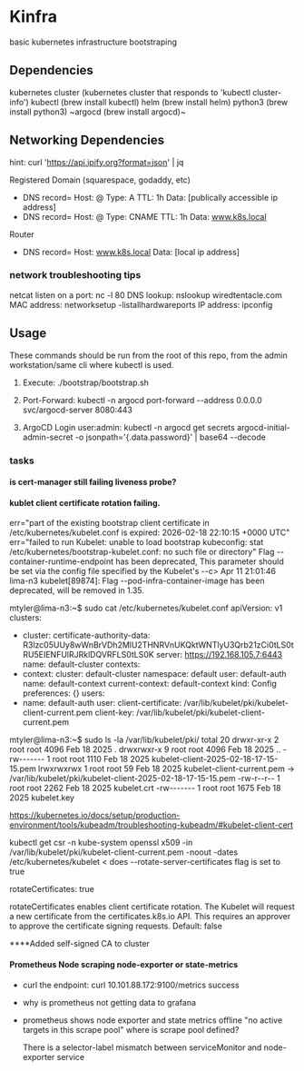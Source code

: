 # Kinfra

basic kubernetes infrastructure bootstraping

## Dependencies

kubernetes cluster  (kubernetes cluster that responds to 'kubectl cluster-info')
kubectl             (brew install kubectl)
helm                (brew install helm)
python3             (brew install python3)
~argocd              (brew install argocd)~

## Networking Dependencies

hint: curl 'https://api.ipify.org?format=json' | jq

Registered Domain (squarespace, godaddy, etc)
- DNS record= Host: @ Type: A TTL: 1h Data: [publically accessible ip address]
- DNS record= Host: @ Type: CNAME TTL: 1h Data: www.k8s.local

Router
- DNS record= Host: www.k8s.local Data: [local ip address]

### network troubleshooting tips

netcat listen on a port: nc -l 80
DNS lookup: nslookup wiredtentacle.com
MAC address: networksetup -listallhardwareports
IP address: ipconfig

## Usage

These commands should be run from the root of this repo, from the admin workstation/same cli where kubectl is used.
1. Execute: ./bootstrap/bootstrap.sh 

2. Port-Forward: kubectl -n argocd port-forward --address 0.0.0.0 svc/argocd-server 8080:443

3. ArgoCD Login user:admin: kubectl -n argocd get secrets argocd-initial-admin-secret -o jsonpath='{.data.password}' | base64 --decode


### tasks
#### is cert-manager still failing liveness probe?

#### kublet client certificate rotation failing.
err="part of the existing bootstrap client certificate in /etc/kubernetes/kubelet.conf is expired: 2026-02-18 22:10:15 +0000 UTC" 
err="failed to run Kubelet: unable to load bootstrap kubeconfig: stat /etc/kubernetes/bootstrap-kubelet.conf: no such file or directory"
Flag --container-runtime-endpoint has been deprecated, This parameter should be set via the config file specified by the Kubelet's --c>
Apr 11 21:01:46 lima-n3 kubelet[89874]: Flag --pod-infra-container-image has been deprecated, will be removed in 1.35.

mtyler@lima-n3:~$ sudo cat /etc/kubernetes/kubelet.conf
apiVersion: v1
clusters:
- cluster:
    certificate-authority-data: R3lzc05UUy8wWnBrVDh2MlU2THNRVnUKQktWNTlyU3Qrb21zCi0tLS0tRU5EIENFUlRJRklDQVRFLS0tLS0K
    server: https://192.168.105.7:6443
  name: default-cluster
contexts:
- context:
    cluster: default-cluster
    namespace: default
    user: default-auth
  name: default-context
current-context: default-context
kind: Config
preferences: {}
users:
- name: default-auth
  user:
    client-certificate: /var/lib/kubelet/pki/kubelet-client-current.pem
    client-key: /var/lib/kubelet/pki/kubelet-client-current.pem


mtyler@lima-n3:~$ sudo ls -la /var/lib/kubelet/pki/
total 20
drwxr-xr-x 2 root root 4096 Feb 18  2025 .
drwxrwxr-x 9 root root 4096 Feb 18  2025 ..
-rw------- 1 root root 1110 Feb 18  2025 kubelet-client-2025-02-18-17-15-15.pem
lrwxrwxrwx 1 root root   59 Feb 18  2025 kubelet-client-current.pem -> /var/lib/kubelet/pki/kubelet-client-2025-02-18-17-15-15.pem
-rw-r--r-- 1 root root 2262 Feb 18  2025 kubelet.crt
-rw------- 1 root root 1675 Feb 18  2025 kubelet.key

https://kubernetes.io/docs/setup/production-environment/tools/kubeadm/troubleshooting-kubeadm/#kubelet-client-cert

kubectl get csr -n kube-system
openssl x509 -in /var/lib/kubelet/pki/kubelet-client-current.pem -noout -dates
/etc/kubernetes/kubelet < does --rotate-server-certificates flag is set to true

rotateCertificates: true

rotateCertificates enables client certificate rotation. The Kubelet will request a new certificate from the certificates.k8s.io API. This requires an approver to approve the certificate signing requests. Default: false

****Added self-signed CA to cluster

#### Prometheus Node scraping node-exporter or state-metrics
- curl the endpoint: curl 10.101.88.172:9100/metrics
success
- why is prometheus not getting data to grafana

- prometheus shows node exporter and state metrics offline
  "no active targets in this scrape pool"
  where is scrape pool defined?

  There is a selector-label mismatch between serviceMonitor and node-exporter service
